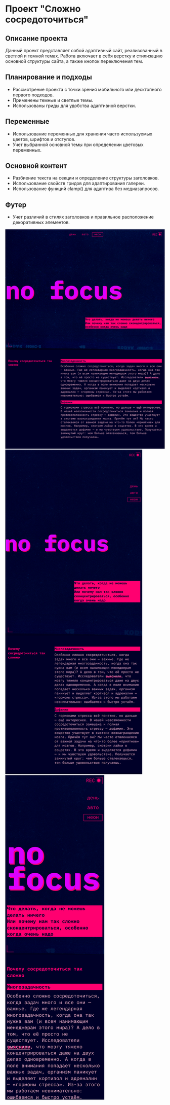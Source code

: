 # Проект "Сложно сосредоточиться"

## Описание проекта
Данный проект представляет собой адаптивный сайт, реализованный в светлой и темной темах. Работа включает в себя верстку и стилизацию основной структуры сайта, а также кнопок переключения тем.

## Планирование и подходы
- Рассмотрение проекта с точки зрения мобильного или десктопного первого подходов.
- Применены темные и светлые темы.
- Использованы гриды для удобства адаптивной верстки.

## Переменные
- Использование переменных для хранения часто используемых цветов, шрифтов и отступов.
- Учет выбранной основной темы при определении цветовых переменных.

## Основной контент
- Разбиение текста на секции и определение структуры заголовков.
- Использование свойств гридов для адаптирования галереи.
- Использование функций clamp() для адаптива без медиазапросов.

## Футер
- Учет различий в стилях заголовков и правильное расположение декоративных элементов.

![1024 x 768](images/1.png)
![768 x 1024](images/2.png)
![375 x 668](images/3.png)